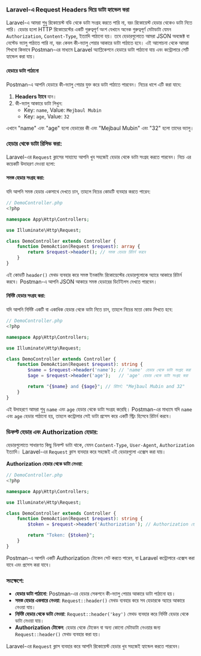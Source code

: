 ### Laravel-এ Request Headers দিয়ে ডাটা হ্যান্ডেল করা

Laravel-এ আমরা শুধু রিকোয়েস্ট বডি থেকে ডাটা সংগ্রহ করতে পারি না, বরং রিকোয়েস্ট হেডার থেকেও ডাটা নিতে পারি। হেডার হলো HTTP রিকোয়েস্টের একটি গুরুত্বপূর্ণ অংশ যেখানে অনেক গুরুত্বপূর্ণ মেটাডাটা যেমন `Authorization`, `Content-Type`, ইত্যাদি পাঠানো হয়। তবে হেডারগুলোতে আমরা JSON অবজেক্ট বা নেস্টেড ভ্যালু পাঠাতে পারি না, বরং কেবল কী-ভ্যালু পেয়ার আকারে ডাটা পাঠাতে হবে। এই আলোচনা থেকে আমরা শিখবো কিভাবে Postman-এর মাধ্যমে Laravel অ্যাপ্লিকেশনে হেডারে ডাটা পাঠানো যায় এবং কন্ট্রোলারে সেটি হ্যান্ডেল করা যায়।

#### হেডারে ডাটা পাঠানো

Postman-এ আপনি হেডারে কী-ভ্যালু পেয়ার যুক্ত করে ডাটা পাঠাতে পারবেন। নিচের ধাপে এটি করা যাবে:

1. **Headers ট্যাবে** যান।
2. কী-ভ্যালু আকারে ডাটা লিখুন:
    - Key: `name`, Value: `Mejbaul Mubin`
    - Key: `age`, Value: `32`

এখানে "name" এবং "age" হলো হেডারের কী এবং "Mejbaul Mubin" এবং "32" হলো তাদের ভ্যালু।

### হেডার থেকে ডাটা রিসিভ করা:

Laravel-এর `Request` ক্লাসের সাহায্যে আপনি খুব সহজেই হেডার থেকে ডাটা সংগ্রহ করতে পারবেন। নিচে এর কয়েকটি উদাহরণ দেওয়া হলো:

#### সমস্ত হেডার সংগ্রহ করা:

যদি আপনি সমস্ত হেডার একসাথে দেখতে চান, তাহলে নিচের কোডটি ব্যবহার করতে পারেন:

```php
// DemoController.php
<?php

namespace App\Http\Controllers;

use Illuminate\Http\Request;

class DemoController extends Controller {
    function DemoAction(Request $request): array {
        return $request->header(); // সমস্ত হেডার রিটার্ন করবে
    }
}
```

এই কোডটি `header()` মেথড ব্যবহার করে সমস্ত ইনকামিং রিকোয়েস্টের হেডারগুলোকে অ্যারে আকারে রিটার্ন করবে। Postman-এ আপনি JSON আকারে সমস্ত হেডারের ডিটেইলস দেখতে পারবেন।

#### নির্দিষ্ট হেডার সংগ্রহ করা:

যদি আপনি নির্দিষ্ট একটি বা একাধিক হেডার থেকে ডাটা নিতে চান, তাহলে নিচের মতো কোড লিখতে হবে:

```php
// DemoController.php
<?php

namespace App\Http\Controllers;

use Illuminate\Http\Request;

class DemoController extends Controller {
    function DemoAction(Request $request): string {
        $name = $request->header('name'); // 'name' হেডার থেকে ডাটা সংগ্রহ করা
        $age = $request->header('age');   // 'age' হেডার থেকে ডাটা সংগ্রহ করা

        return "{$name} and {$age}"; // রিটার্ন: "Mejbaul Mubin and 32"
    }
}
```

এই উদাহরণে আমরা শুধু `name` এবং `age` হেডার থেকে ডাটা সংগ্রহ করেছি। Postman-এর মাধ্যমে যদি `name` এবং `age` হেডার পাঠানো হয়, তাহলে কন্ট্রোলার সেই ডাটা প্রসেস করে একটি স্ট্রিং হিসেবে রিটার্ন করবে।

### ডিফল্ট হেডার এবং Authorization হেডার:

হেডারগুলোতে সাধারণত কিছু ডিফল্ট ডাটা থাকে, যেমন `Content-Type`, `User-Agent`, `Authorization` ইত্যাদি। Laravel-এর `Request` ক্লাস ব্যবহার করে সহজেই এই হেডারগুলো এক্সেস করা যায়।

**Authorization হেডার থেকে ডাটা নেওয়া**:

```php
// DemoController.php
<?php

namespace App\Http\Controllers;

use Illuminate\Http\Request;

class DemoController extends Controller {
    function DemoAction(Request $request): string {
        $token = $request->header('Authorization'); // Authorization হেডার থেকে টোকেন সংগ্রহ করা

        return "Token: {$token}";
    }
}
```

Postman-এ আপনি একটি Authorization টোকেন সেট করতে পারেন, যা Laravel কন্ট্রোলারে এক্সেস করা যাবে এবং প্রসেস করা যাবে।

### সংক্ষেপে:

-   **হেডার ডাটা পাঠানো**: Postman-এর হেডার সেকশনে কী-ভ্যালু পেয়ার আকারে ডাটা পাঠানো হয়।
-   **সমস্ত হেডার একবারে নেওয়া**: `Request::header()` মেথড ব্যবহার করে সব হেডারকে অ্যারে আকারে নেওয়া যায়।
-   **নির্দিষ্ট হেডার থেকে ডাটা নেওয়া**: `Request::header('key')` মেথড ব্যবহার করে নির্দিষ্ট হেডার থেকে ডাটা নেওয়া যায়।
-   **Authorization টোকেন**: হেডার থেকে টোকেন বা অন্য কোনো মেটাডাটা নেওয়ার জন্য `Request::header()` মেথড ব্যবহার করা হয়।

Laravel-এর `Request` ক্লাস ব্যবহার করে আপনি রিকোয়েস্ট হেডার খুব সহজেই হ্যান্ডেল করতে পারবেন।
